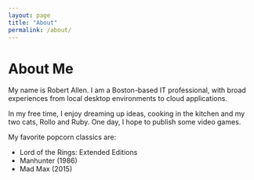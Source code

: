 ```yaml
---
layout: page
title: "About"
permalink: /about/
---
```

# About Me
My name is Robert Allen. I am a Boston-based IT professional, with broad experiences from local desktop environments to cloud applications.

In my free time, I enjoy dreaming up ideas, cooking in the kitchen and my two cats, Rollo and Ruby. One day, I hope to publish some video games.

My favorite popcorn classics are:
- Lord of the Rings: Extended Editions
- Manhunter (1986) 
- Mad Max (2015)

